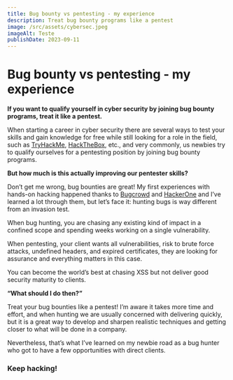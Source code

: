 ```yaml
---
title: Bug bounty vs pentesting - my experience
description: Treat bug bounty programs like a pentest
image: /src/assets/cybersec.jpeg
imageAlt: Teste
publishDate: 2023-09-11
---
```


# Bug bounty vs pentesting - my experience

**If you want to qualify yourself in cyber security by joining bug bounty programs, treat it like a pentest.**

When starting a career in cyber security there are several ways to test your skills and gain knowledge for free while still looking for a role in the field, such as [TryHackMe](https://tryhackme.com/), [HackTheBox](https://www.hackthebox.com/), etc., and very commonly, us newbies try to qualify ourselves for a pentesting position by joining bug bounty programs.

**But how much is this actually improving our pentester skills?**

Don’t get me wrong, bug bounties are great! My first experiences with hands-on hacking happened thanks to [Bugcrowd](https://www.bugcrowd.com/) and [HackerOne](https://www.hackerone.com/) and I’ve learned a lot through them, but let’s face it: hunting bugs is way different from an invasion test.

When bug hunting, you are chasing any existing kind of impact in a confined scope and spending weeks working on a single vulnerability.

When pentesting, your client wants all vulnerabilities, risk to brute force attacks, undefined headers, and expired certificates, they are looking for assurance and everything matters in this case.

You can become the world’s best at chasing XSS but not deliver good security maturity to clients.

**“What should I do then?”**

Treat your bug bounties like a pentest! I’m aware it takes more time and effort, and when hunting we are usually concerned with delivering quickly, but it is a great way to develop and sharpen realistic techniques and getting closer to what will be done in a company.

Nevertheless, that’s what I’ve learned on my newbie road as a bug hunter who got to have a few opportunities with direct clients.

### Keep hacking!
